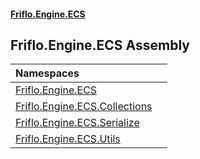 #### [Friflo.Engine.ECS](index.md 'index')

## Friflo.Engine.ECS Assembly

| Namespaces | |
| :--- | :--- |
| [Friflo.Engine.ECS](Friflo.Engine.ECS.md 'Friflo.Engine.ECS') | |
| [Friflo.Engine.ECS.Collections](Friflo.Engine.ECS.Collections.md 'Friflo.Engine.ECS.Collections') | |
| [Friflo.Engine.ECS.Serialize](Friflo.Engine.ECS.Serialize.md 'Friflo.Engine.ECS.Serialize') | |
| [Friflo.Engine.ECS.Utils](Friflo.Engine.ECS.Utils.md 'Friflo.Engine.ECS.Utils') | |
